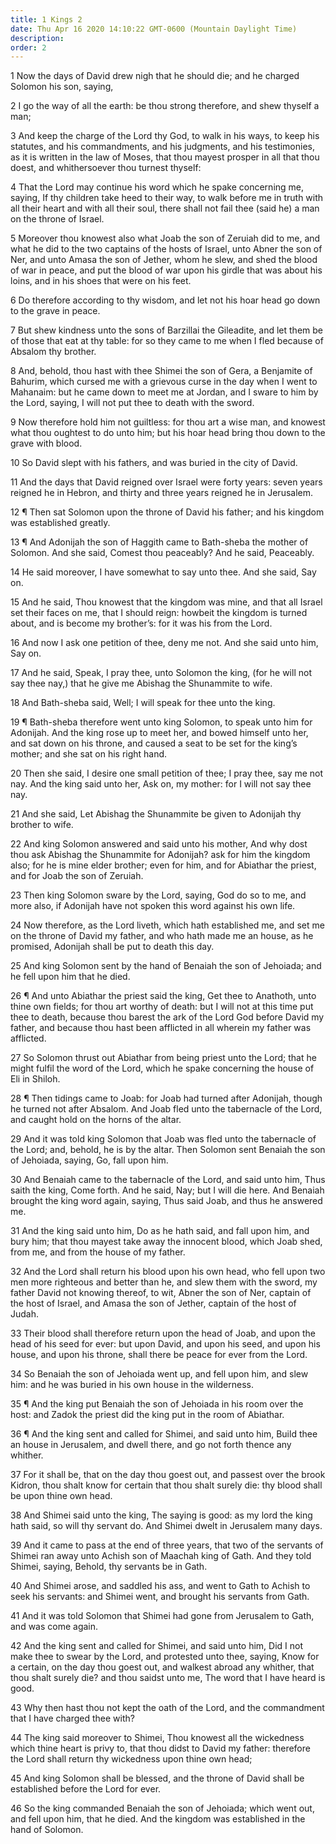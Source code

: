 ```yaml
---
title: 1 Kings 2
date: Thu Apr 16 2020 14:10:22 GMT-0600 (Mountain Daylight Time)
description: 
order: 2
---
```


<p>
  1 Now the days of David drew nigh that he should die; and he charged Solomon
  his son, saying,
</p>
<p>
  2 I go the way of all the earth: be thou strong therefore, and shew thyself a
  man;
</p>
<span></span>
<p>
  3 And keep the charge of the Lord thy God, to walk in his ways, to keep his
  statutes, and his commandments, and his judgments, and his testimonies, as it
  is written in the law of Moses, that thou mayest prosper in all that thou
  doest, and whithersoever thou turnest thyself:
</p>
<p>
  4 That the Lord may continue his word which he spake concerning me, saying, If
  thy children take heed to their way, to walk before me in truth with all their
  heart and with all their soul, there shall not fail thee (said he) a man on
  the throne of Israel.
</p>
<p>
  5 Moreover thou knowest also what Joab the son of Zeruiah did to me, and what
  he did to the two captains of the hosts of Israel, unto Abner the son of Ner,
  and unto Amasa the son of Jether, whom he slew, and shed the blood of war in
  peace, and put the blood of war upon his girdle that was about his loins, and
  in his shoes that were on his feet.
</p>
<p>
  6 Do therefore according to thy wisdom, and let not his hoar head go down to
  the grave in peace.
</p>
<p>
  7 But shew kindness unto the sons of Barzillai the Gileadite, and let them be
  of those that eat at thy table: for so they came to me when I fled because of
  Absalom thy brother.
</p>
<p>
  8 And, behold, thou hast with thee Shimei the son of Gera, a Benjamite of
  Bahurim, which cursed me with a grievous curse in the day when I went to
  Mahanaim: but he came down to meet me at Jordan, and I sware to him by the
  Lord, saying, I will not put thee to death with the sword.
</p>
<p>
  9 Now therefore hold him not guiltless: for thou art a wise man, and knowest
  what thou oughtest to do unto him; but his hoar head bring thou down to the
  grave with blood.
</p>
<p>10 So David slept with his fathers, and was buried in the city of David.</p>
<p>
  11 And the days that David reigned over Israel were forty years: seven years
  reigned he in Hebron, and thirty and three years reigned he in Jerusalem.
</p>
<p>
  12 &#xB6; Then sat Solomon upon the throne of David his father; and his
  kingdom was established greatly.
</p>
<p>
  13 &#xB6; And Adonijah the son of Haggith came to Bath-sheba the mother of
  Solomon. And she said, Comest thou peaceably? And he said, Peaceably.
</p>
<p>
  14 He said moreover, I have somewhat to say unto thee. And she said, Say on.
</p>
<p>
  15 And he said, Thou knowest that the kingdom was mine, and that all Israel
  set their faces on me, that I should reign: howbeit the kingdom is turned
  about, and is become my brother&#x2019;s: for it was his from the Lord.
</p>
<p>
  16 And now I ask one petition of thee, deny me not. And she said unto him, Say
  on.
</p>
<p>
  17 And he said, Speak, I pray thee, unto Solomon the king, (for he will not
  say thee nay,) that he give me Abishag the Shunammite to wife.
</p>
<p>18 And Bath-sheba said, Well; I will speak for thee unto the king.</p>
<p>
  19 &#xB6; Bath-sheba therefore went unto king Solomon, to speak unto him for
  Adonijah. And the king rose up to meet her, and bowed himself unto her, and
  sat down on his throne, and caused a seat to be set for the king&#x2019;s
  mother; and she sat on his right hand.
</p>
<p>
  20 Then she said, I desire one small petition of thee; I pray thee, say me not
  nay. And the king said unto her, Ask on, my mother: for I will not say thee
  nay.
</p>
<p>
  21 And she said, Let Abishag the Shunammite be given to Adonijah thy brother
  to wife.
</p>
<p>
  22 And king Solomon answered and said unto his mother, And why dost thou ask
  Abishag the Shunammite for Adonijah? ask for him the kingdom also; for he is
  mine elder brother; even for him, and for Abiathar the priest, and for Joab
  the son of Zeruiah.
</p>
<p>
  23 Then king Solomon sware by the Lord, saying, God do so to me, and more
  also, if Adonijah have not spoken this word against his own life.
</p>
<p>
  24 Now therefore, as the Lord liveth, which hath established me, and set me on
  the throne of David my father, and who hath made me an house, as he promised,
  Adonijah shall be put to death this day.
</p>
<p>
  25 And king Solomon sent by the hand of Benaiah the son of Jehoiada; and he
  fell upon him that he died.
</p>
<p>
  26 &#xB6; And unto Abiathar the priest said the king, Get thee to Anathoth,
  unto thine own fields; for thou art worthy of death: but I will not at this
  time put thee to death, because thou barest the ark of the Lord God before
  David my father, and because thou hast been afflicted in all wherein my father
  was afflicted.
</p>
<p>
  27 So Solomon thrust out Abiathar from being priest unto the Lord; that he
  might fulfil the word of the Lord, which he spake concerning the house of Eli
  in Shiloh.
</p>
<p>
  28 &#xB6; Then tidings came to Joab: for Joab had turned after Adonijah,
  though he turned not after Absalom. And Joab fled unto the tabernacle of the
  Lord, and caught hold on the horns of the altar.
</p>
<p>
  29 And it was told king Solomon that Joab was fled unto the tabernacle of the
  Lord; and, behold, he is by the altar. Then Solomon sent Benaiah the son of
  Jehoiada, saying, Go, fall upon him.
</p>
<p>
  30 And Benaiah came to the tabernacle of the Lord, and said unto him, Thus
  saith the king, Come forth. And he said, Nay; but I will die here. And Benaiah
  brought the king word again, saying, Thus said Joab, and thus he answered me.
</p>
<p>
  31 And the king said unto him, Do as he hath said, and fall upon him, and bury
  him; that thou mayest take away the innocent blood, which Joab shed, from me,
  and from the house of my father.
</p>
<p>
  32 And the Lord shall return his blood upon his own head, who fell upon two
  men more righteous and better than he, and slew them with the sword, my father
  David not knowing thereof, to wit, Abner the son of Ner, captain of the host
  of Israel, and Amasa the son of Jether, captain of the host of Judah.
</p>
<p>
  33 Their blood shall therefore return upon the head of Joab, and upon the head
  of his seed for ever: but upon David, and upon his seed, and upon his house,
  and upon his throne, shall there be peace for ever from the Lord.
</p>
<p>
  34 So Benaiah the son of Jehoiada went up, and fell upon him, and slew him:
  and he was buried in his own house in the wilderness.
</p>
<p>
  35 &#xB6; And the king put Benaiah the son of Jehoiada in his room over the
  host: and Zadok the priest did the king put in the room of Abiathar.
</p>
<p>
  36 &#xB6; And the king sent and called for Shimei, and said unto him, Build
  thee an house in Jerusalem, and dwell there, and go not forth thence any
  whither.
</p>
<p>
  37 For it shall be, that on the day thou goest out, and passest over the brook
  Kidron, thou shalt know for certain that thou shalt surely die: thy blood
  shall be upon thine own head.
</p>
<p>
  38 And Shimei said unto the king, The saying is good: as my lord the king hath
  said, so will thy servant do. And Shimei dwelt in Jerusalem many days.
</p>
<p>
  39 And it came to pass at the end of three years, that two of the servants of
  Shimei ran away unto Achish son of Maachah king of Gath. And they told Shimei,
  saying, Behold, thy servants be in Gath.
</p>
<p>
  40 And Shimei arose, and saddled his ass, and went to Gath to Achish to seek
  his servants: and Shimei went, and brought his servants from Gath.
</p>
<p>
  41 And it was told Solomon that Shimei had gone from Jerusalem to Gath, and
  was come again.
</p>
<p>
  42 And the king sent and called for Shimei, and said unto him, Did I not make
  thee to swear by the Lord, and protested unto thee, saying, Know for a
  certain, on the day thou goest out, and walkest abroad any whither, that thou
  shalt surely die? and thou saidst unto me, The word that I have heard is good.
</p>
<p>
  43 Why then hast thou not kept the oath of the Lord, and the commandment that
  I have charged thee with?
</p>
<p>
  44 The king said moreover to Shimei, Thou knowest all the wickedness which
  thine heart is privy to, that thou didst to David my father: therefore the
  Lord shall return thy wickedness upon thine own head;
</p>
<p>
  45 And king Solomon shall be blessed, and the throne of David shall be
  established before the Lord for ever.
</p>
<p>
  46 So the king commanded Benaiah the son of Jehoiada; which went out, and fell
  upon him, that he died. And the kingdom was established in the hand of
  Solomon.
</p>
